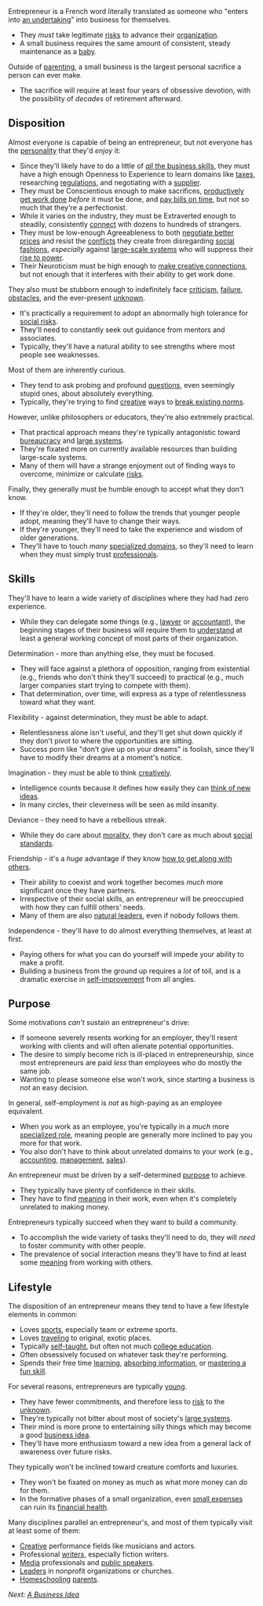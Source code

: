 
Entrepreneur is a French word literally translated as someone who "enters into [an undertaking](socialrisk.md)" into business for themselves.

- They *must* take legitimate [risks](safety-riskmgmt.md) to advance their [organization](groups-small.md).
- A small business requires the same amount of consistent, steady maintenance as a [baby](parenting-1_babies.md).

Outside of [parenting](parenting-2_children.md), a small business is the largest personal sacrifice a person can ever make.

- The sacrifice will require at least four years of obsessive devotion, with the possibility of *decades* of retirement afterward.

## Disposition

Almost everyone is capable of being an entrepreneur, but not everyone has the [personality](personality.md) that they'd *enjoy* it:

- Since they'll likely have to do a little of [*all* the business skills](business.md), they must have a high enough Openness to Experience to learn domains like [taxes](accounting.md), researching [regulations](legal-doctrines.md), and negotiating with a [supplier](logistics.md).
- They must be Conscientious enough to make sacrifices, [productively get work done](success-4_routine.md) *before* it must be done, and [pay bills on time](money-3_budget.md), but not so much that they're a perfectionist.
- While it varies on the industry, they must be Extraverted enough to steadily, consistently [connect](language-speaking.md) with dozens to hundreds of strangers.
- They must be low-enough Agreeableness to both [negotiate better prices](people-5_conflicts.md) and resist the [conflicts](people-conflicts.md) they create from disregarding [social fashions](trends.md), *especially* against [large-scale systems](mgmt-badsystems.md) who will suppress their [rise to power](power.md).
- Their Neuroticism must be high enough to [make creative connections](mind-creativity.md), but not enough that it interferes with their ability to get work done.

They also must be stubborn enough to indefinitely face [criticism](people-5_conflicts.md), [failure](success-1_why.md), [obstacles](success-5_persevering.md), and the ever-present [unknown](unknown.md).

- It's practically a requirement to adopt an abnormally high tolerance for [social risks](socialrisk.md).
- They'll need to constantly seek out guidance from mentors and associates.
- Typically, they'll have a natural ability to see strengths where most people see weaknesses.

Most of them are inherently curious.

- They tend to ask probing and profound [questions](understanding.md), even seemingly stupid ones, about absolutely everything.
- Typically, they're trying to find [creative](mind-creativity.md) ways to [break existing norms](morality-taboo.md).

However, unlike philosophers or educators, they're also extremely practical.

- That practical approach means they're typically antagonistic toward [bureaucracy](bureaucracy.md) and [large systems](groups-large.md).
- They're fixated more on currently available resources than building large-scale systems.
- Many of them will have a strange enjoyment out of finding ways to overcome, minimize or calculate [risks](safety-riskmgmt.md).

Finally, they generally must be humble enough to accept what they don't know.

- If they're older, they'll need to follow the trends that younger people adopt, meaning they'll have to change their ways.
- If they're younger, they'll need to take the experience and wisdom of older generations.
- They'll have to touch *many* [specialized domains](jobs-specialization.md), so they'll need to learn when they must simply trust [professionals](professionals.md).

## Skills

They'll have to learn a wide variety of disciplines where they had had zero experience.

- While they can delegate some things (e.g., [lawyer](glossary-legal.md) or [accountant](accounting.md)), the beginning stages of their business will require them to [understand](understanding.md) at least a general working concept of most parts of their organization.

Determination - more than anything else, they must be focused.

- They will face against a plethora of opposition, ranging from existential (e.g., friends who don't think they'll succeed) to practical (e.g., much larger companies start trying to compete with them).
- That determination, over time, will express as a type of relentlessness toward what they want.

Flexibility - against determination, they must be able to adapt.

- Relentlessness alone isn't useful, and they'll get shut down quickly if they don't pivot to where the opportunities are sitting.
- Success porn like "don't give up on your dreams" is foolish, since they'll have to modify their dreams at a moment's notice.

Imagination - they must be able to think [creatively](mind-creativity-how.md).

- Intelligence counts because it defines how easily they can [think of new ideas](mind-creativity.md).
- In many circles, their cleverness will be seen as mild insanity.

Deviance - they need to have a rebellious streak.

- While they do care about [morality](morality.md), they don't care as much about [social standards](people-rules.md).

Friendship - it's a *huge* advantage if they know [how to get along with others](people-3_boundaries.md).

- Their ability to coexist and work together becomes *much* more significant once they have partners.
- Irrespective of their social skills, an entrepreneur will be preoccupied with how they can fulfill others' needs.
- Many of them are also [natural leaders](mgmt-1_why.md), even if nobody follows them.

Independence - they'll have to do almost everything themselves, at least at first.

- Paying others for what you can do yourself will impede your ability to make a profit.
- Building a business from the ground up requires a *lot* of toil, and is a dramatic exercise in [self-improvement](https://adequate.life/habits/) from all angles.

## Purpose

Some motivations *can't* sustain an entrepreneur's drive:

- If someone severely resents working for an employer, they'll resent working with clients and will often alienate potential opportunities.
- The desire to simply become rich is ill-placed in entrepreneurship, since most entrepreneurs are paid *less* than employees who do mostly the same job.
- Wanting to please someone else won't work, since starting a business is *not* an easy decision.

In general, self-employment is *not* as high-paying as an employee equivalent.

- When you work as an employee, you're typically in a *much* more [specialized role](jobs-specialization.md), meaning people are generally more inclined to pay you more for that work.
- You also don't have to think about unrelated domains to your work (e.g., [accounting](accounting.md), [management](mgmt-1_why.md), [sales](marketing.md)).

An entrepreneur must be driven by a self-determined [purpose](purpose.md) to achieve.

- They typically have plenty of confidence in their skills.
- They have to find [meaning](meaning.md) in their work, even when it's completely unrelated to making money.

Entrepreneurs typically succeed when they want to build a community.

- To accomplish the wide variety of tasks they'll need to do, they will *need* to foster community with other people.
- The prevalence of social interaction means they'll have to find at least some [meaning](meaning.md) from working with others.

## Lifestyle

The disposition of an entrepreneur means they tend to have a few lifestyle elements in common:

- Loves [sports](fun-sports.md), especially team or extreme sports.
- Loves [traveling](fun-vacations.md) to original, exotic places.
- Typically [self-taught](understanding.md), but often not much [college education](jobs-college.md).
- Often obsessively focused on whatever task they're performing.
- Spends their free time [learning](pedagogy.md), [absorbing information](understanding.md), or [mastering a fun skill](fun.md).

For several reasons, entrepreneurs are typically [young](maturity.md).

- They have fewer commitments, and therefore less to [risk](safety-riskmgmt.md) to the [unknown](unknown.md).
- They're typically not bitter about most of society's [large systems](mgmt-badsystems.md).
- Their mind is more prone to entertaining silly things which may become a good [business idea](entrepreneur-2_idea.md).
- They'll have more enthusiasm toward a new idea from a general lack of awareness over future risks.

They typically won't be inclined toward creature comforts and luxuries.

- They won't be fixated on money as much as what more money can *do* for them.
- In the formative phases of a small organization, even [small expenses](money-saving.md) can ruin its [financial health](accounting.md).

Many disciplines parallel an entrepreneur's, and most of them typically visit at least some of them:

- [Creative](mind-creativity.md) performance fields like musicians and actors.
- Professional [writers](language-writing.md), especially fiction writers.
- [Media](stories-storytellers.md) professionals and [public speakers](language-speaking.md).
- [Leaders](mgmt-1_why.md) in nonprofit organizations or churches.
- [Homeschooling](pedagogy-homeschool.md) [parents](parenting-2_children.md).

*Next: [A Business Idea](entrepreneur-2_idea.md)*
